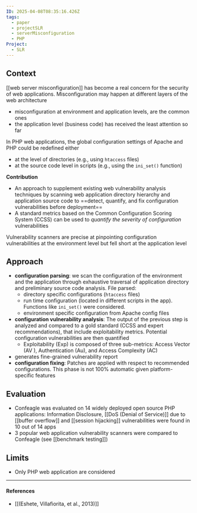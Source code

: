 ```yaml
---
ID: 2025-04-08T08:35:16.426Z
tags:
  - paper
  - projectSLR
  - serverMisconfiguration
  - PHP
Project:
  - SLR
---
```

## Context

[[web server misconfiguration]] has become a real concern for the security of web applications. Misconfiguration may happen at different layers of the web architecture
- misconfiguration at environment and application levels, are the common ones
- the application level (business code) has received the least attention so far

In PHP web applications, the global configuration settings of Apache and PHP could be redefined either
- at the level of directories (e.g., using `htaccess` files)
- at the source code level in scripts (e.g., using the `ini_set()` function)

**Contribution**
- An approach to supplement existing web vulnerability analysis techniques by scanning web application directory hierarchy and application source code to ==detect, quantify, and fix configuration vulnerabilities before deployment==
- A standard metrics based on the Common Configuration Scoring System (CCSS) can be used to *quantify the severity of configuration* vulnerabilities

 Vulnerability scanners are precise at pinpointing configuration vulnerabilities at the environment level but fell short at the application level
 
## Approach

- **configuration parsing**: we scan the configuration of the environment and the application through exhaustive traversal of application directory and preliminary source code analysis. File parsed:
	- directory specific configurations (`htaccess` files)
	- run time configuration (located in different scripts in the app). Functions like `ini_set()` were considered.
	- environment specific configuration from Apache config files
- **configuration vulnerability analysis**: The output of the previous step is analyzed and compared to a gold standard (CCSS and expert recommendations), that include exploitability metrics. Potential configuration vulnerabilities are then quantified
	- Exploitability (Exp) is composed of three sub-metrics: Access Vector (AV ), Authentication (Au), and Access Complexity (AC)
- generates fine-grained vulnerability report
- **configuration fixing**: Patches are applied with respect to recommended configurations. This phase is not 100% automatic given platform-specific features

## Evaluation

- Confeagle was evaluated on 14 widely deployed open source PHP applications: Information Disclosure, [[DoS (Denial of Service)]] due to [[buffer overflow]] and [[session hijacking]] vulnerabilities were found in 10 out of 14 apps
- 3 popular web application vulnerability scanners were compared to Confeagle (see [[benchmark testing]])

## Limits

- Only PHP web application are considered

---
#### References
- [[(Eshete, Villafiorita, et al., 2013)]]
